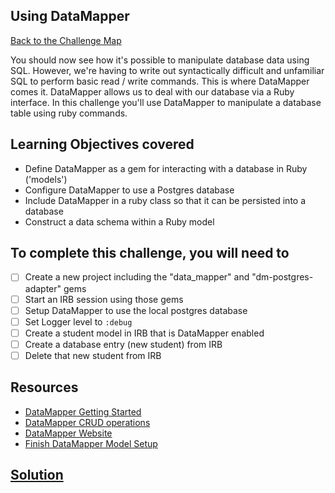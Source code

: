 ## Using DataMapper

[Back to the Challenge Map](00_challenge_map.md)

You should now see how it's possible to manipulate database data using SQL. However, we're having to write out syntactically difficult and unfamiliar SQL to perform basic read / write commands. This is where DataMapper comes it. DataMapper allows us to deal with our database via a Ruby interface. In this challenge you'll use DataMapper to manipulate a database table using ruby commands.

## Learning Objectives covered

* Define DataMapper as a gem for interacting with a database in Ruby ('models')
* Configure DataMapper to use a Postgres database
* Include DataMapper in a ruby class so that it can be persisted into a database
* Construct a data schema within a Ruby model

## To complete this challenge, you will need to

- [ ] Create a new project including the "data_mapper" and "dm-postgres-adapter" gems
- [ ] Start an IRB session using those gems
- [ ] Setup DataMapper to use the local postgres database
- [ ] Set Logger level to `:debug`
- [ ] Create a student model in IRB that is DataMapper enabled
- [ ] Create a database entry (new student) from IRB
- [ ] Delete that new student from IRB

## Resources

* [DataMapper Getting Started](http://datamapper.org/getting-started.html)
* [DataMapper CRUD operations](http://datamapper.org/docs/create_and_destroy.html)
* [DataMapper Website](http://datamapper.org/)
* [Finish DataMapper Model Setup ](http://www.rubydoc.info/github/datamapper/dm-core/DataMapper/Model#finalize-instance_method)

## [Solution](solutions/06.md)
